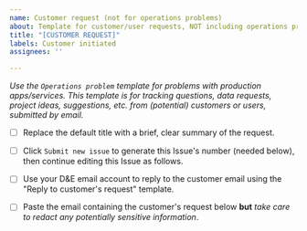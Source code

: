 ```yaml
---
name: Customer request (not for operations problems)
about: Template for customer/user requests, NOT including operations problems.
title: "[CUSTOMER REQUEST]"
labels: Customer initiated
assignees: ''

---
```


*Use the `Operations problem` template for problems with production apps/services. This template is for tracking questions, data requests, project ideas, suggestions, etc. from (potential) customers or users, submitted by email.*

- [ ] Replace the default title with a brief, clear summary of the request.
- [ ] Click `Submit new issue` to generate this Issue's number (needed below), then continue editing this Issue as follows.
- [ ] Use your D&E email account to reply to the customer email using the "Reply to customer's request" template.
- [ ] Paste the email containing the customer's request below **but** *take care to redact any potentially sensitive information*.

